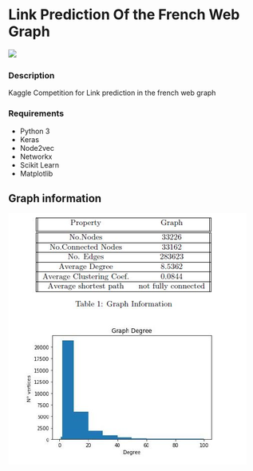 # Link Prediction Of the French Web Graph
![](https://snap.stanford.edu/node2vec/homo.png)
### Description
Kaggle Competition for Link prediction in the french web graph 

### Requirements
* Python 3
* Keras
* Node2vec
* Networkx
* Scikit Learn
* Matplotlib

## Graph information
![](./images/GraphInfo.JPG)
